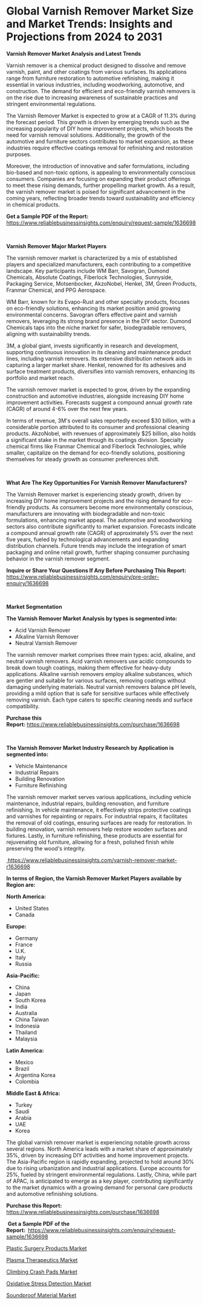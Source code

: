 <p><h1>Global Varnish Remover Market Size and Market Trends: Insights and Projections from 2024 to 2031</h1></p><p><strong>Varnish Remover Market Analysis and Latest Trends</strong></p>
<p><p>Varnish remover is a chemical product designed to dissolve and remove varnish, paint, and other coatings from various surfaces. Its applications range from furniture restoration to automotive refinishing, making it essential in various industries, including woodworking, automotive, and construction. The demand for efficient and eco-friendly varnish removers is on the rise due to increasing awareness of sustainable practices and stringent environmental regulations.</p><p>The Varnish Remover Market is expected to grow at a CAGR of 11.3% during the forecast period. This growth is driven by emerging trends such as the increasing popularity of DIY home improvement projects, which boosts the need for varnish removal solutions. Additionally, the growth of the automotive and furniture sectors contributes to market expansion, as these industries require effective coatings removal for refinishing and restoration purposes.</p><p>Moreover, the introduction of innovative and safer formulations, including bio-based and non-toxic options, is appealing to environmentally conscious consumers. Companies are focusing on expanding their product offerings to meet these rising demands, further propelling market growth. As a result, the varnish remover market is poised for significant advancement in the coming years, reflecting broader trends toward sustainability and efficiency in chemical products.</p></p>
<p><strong>Get a Sample PDF of the Report:&nbsp;</strong> <a href="https://www.reliablebusinessinsights.com/enquiry/request-sample/1636698?utm_campaign=57&utm_medium=2&utm_source=Github&utm_content=ia&utm_term=08112024&utm_id=varnish-remover">https://www.reliablebusinessinsights.com/enquiry/request-sample/1636698</a></p>
<p>&nbsp;</p>
<p><strong>Varnish Remover Major Market Players</strong></p>
<p><p>The varnish remover market is characterized by a mix of established players and specialized manufacturers, each contributing to a competitive landscape. Key participants include WM Barr, Savogran, Dumond Chemicals, Absolute Coatings, Fiberlock Technologies, Sunnyside, Packaging Service, Motsenbocker, AkzoNobel, Henkel, 3M, Green Products, Franmar Chemical, and PPG Aerospace.</p><p>WM Barr, known for its Evapo-Rust and other specialty products, focuses on eco-friendly solutions, enhancing its market position amid growing environmental concerns. Savogran offers effective paint and varnish removers, leveraging its strong brand presence in the DIY sector. Dumond Chemicals taps into the niche market for safer, biodegradable removers, aligning with sustainability trends.</p><p>3M, a global giant, invests significantly in research and development, supporting continuous innovation in its cleaning and maintenance product lines, including varnish removers. Its extensive distribution network aids in capturing a larger market share. Henkel, renowned for its adhesives and surface treatment products, diversifies into varnish removers, enhancing its portfolio and market reach.</p><p>The varnish remover market is expected to grow, driven by the expanding construction and automotive industries, alongside increasing DIY home improvement activities. Forecasts suggest a compound annual growth rate (CAGR) of around 4-6% over the next few years.</p><p>In terms of revenue, 3M's overall sales reportedly exceed $30 billion, with a considerable portion attributed to its consumer and professional cleaning products. AkzoNobel, with revenues of approximately $25 billion, also holds a significant stake in the market through its coatings division. Specialty chemical firms like Franmar Chemical and Fiberlock Technologies, while smaller, capitalize on the demand for eco-friendly solutions, positioning themselves for steady growth as consumer preferences shift.</p></p>
<p>&nbsp;</p>
<p><strong>What Are The Key Opportunities For Varnish Remover Manufacturers?</strong></p>
<p><p>The Varnish Remover market is experiencing steady growth, driven by increasing DIY home improvement projects and the rising demand for eco-friendly products. As consumers become more environmentally conscious, manufacturers are innovating with biodegradable and non-toxic formulations, enhancing market appeal. The automotive and woodworking sectors also contribute significantly to market expansion. Forecasts indicate a compound annual growth rate (CAGR) of approximately 5% over the next five years, fueled by technological advancements and expanding distribution channels. Future trends may include the integration of smart packaging and online retail growth, further shaping consumer purchasing behavior in the varnish remover segment.</p></p>
<p><strong>Inquire or Share Your Questions If Any Before Purchasing This Report:</strong> <a href="https://www.reliablebusinessinsights.com/enquiry/pre-order-enquiry/1636698?utm_campaign=57&utm_medium=2&utm_source=Github&utm_content=ia&utm_term=08112024&utm_id=varnish-remover">https://www.reliablebusinessinsights.com/enquiry/pre-order-enquiry/1636698</a></p>
<p>&nbsp;</p>
<p><strong>Market Segmentation</strong></p>
<p><strong>The Varnish Remover Market Analysis by types is segmented into:</strong></p>
<p><ul><li>Acid Varnish Remover</li><li>Alkaline Varnish Remover</li><li>Neutral Varnish Remover</li></ul></p>
<p><p>The varnish remover market comprises three main types: acid, alkaline, and neutral varnish removers. Acid varnish removers use acidic compounds to break down tough coatings, making them effective for heavy-duty applications. Alkaline varnish removers employ alkaline substances, which are gentler and suitable for various surfaces, removing coatings without damaging underlying materials. Neutral varnish removers balance pH levels, providing a mild option that is safe for sensitive surfaces while effectively removing varnish. Each type caters to specific cleaning needs and surface compatibility.</p></p>
<p><strong>Purchase this Report:&nbsp;</strong><a href="https://www.reliablebusinessinsights.com/purchase/1636698?utm_campaign=57&utm_medium=2&utm_source=Github&utm_content=ia&utm_term=08112024&utm_id=varnish-remover">https://www.reliablebusinessinsights.com/purchase/1636698</a></p>
<p>&nbsp;</p>
<p><strong>The Varnish Remover Market Industry Research by Application is segmented into:</strong></p>
<p><ul><li>Vehicle Maintenance</li><li>Industrial Repairs</li><li>Building Renovation</li><li>Furniture Refinishing</li></ul></p>
<p><p>The varnish remover market serves various applications, including vehicle maintenance, industrial repairs, building renovation, and furniture refinishing. In vehicle maintenance, it effectively strips protective coatings and varnishes for repainting or repairs. For industrial repairs, it facilitates the removal of old coatings, ensuring surfaces are ready for restoration. In building renovation, varnish removers help restore wooden surfaces and fixtures. Lastly, in furniture refinishing, these products are essential for rejuvenating old furniture, allowing for a fresh, polished finish while preserving the wood's integrity.</p></p>
<p><a href="https://www.reliablebusinessinsights.com/varnish-remover-market-r1636698?utm_campaign=57&utm_medium=2&utm_source=Github&utm_content=ia&utm_term=08112024&utm_id=varnish-remover">&nbsp;https://www.reliablebusinessinsights.com/varnish-remover-market-r1636698</a></p>
<p><strong>In terms of Region, the Varnish Remover Market Players available by Region are:</strong></p>
<p>
    <p> <strong> North America: </strong>
        <ul>
            <li>United States</li>
            <li>Canada</li>
        </ul>
        </p> 
    <p> <strong> Europe: </strong>
        <ul>
            <li>Germany</li>
            <li>France</li>
            <li>U.K.</li>
            <li>Italy</li>
            <li>Russia</li>
        </ul>
        </p> 
    <p> <strong> Asia-Pacific: </strong>
        <ul>
            <li>China</li>
            <li>Japan</li>
            <li>South Korea</li>
            <li>India</li>
            <li>Australia</li>
            <li>China Taiwan</li>
            <li>Indonesia</li>
            <li>Thailand</li>
            <li>Malaysia</li>
        </ul>
        </p> 
    <p> <strong> Latin America: </strong>
        <ul>
            <li>Mexico</li>
            <li>Brazil</li>
            <li>Argentina Korea</li>
            <li>Colombia</li>
        </ul>
        </p> 
    <p> <strong> Middle East & Africa: </strong>
        <ul>
            <li>Turkey</li>
            <li>Saudi</li>
            <li>Arabia</li>
            <li>UAE</li>
            <li>Korea</li>
        </ul>
    </p>
    </p>
<p><p>The global varnish remover market is experiencing notable growth across several regions. North America leads with a market share of approximately 35%, driven by increasing DIY activities and home improvement projects. The Asia-Pacific region is rapidly expanding, projected to hold around 30% due to rising urbanization and industrial applications. Europe accounts for 25%, fueled by stringent environmental regulations. Lastly, China, while part of APAC, is anticipated to emerge as a key player, contributing significantly to the market dynamics with a growing demand for personal care products and automotive refinishing solutions.</p></p>
<p><strong>Purchase this Report: </strong><a href="https://www.reliablebusinessinsights.com/purchase/1636698?utm_campaign=57&utm_medium=2&utm_source=Github&utm_content=ia&utm_term=08112024&utm_id=varnish-remover">https://www.reliablebusinessinsights.com/purchase/1636698</a></p>
<p>&nbsp;<strong>Get a Sample PDF of the Report:&nbsp;&nbsp;</strong><a href="https://www.reliablebusinessinsights.com/enquiry/request-sample/1636698?utm_campaign=57&utm_medium=2&utm_source=Github&utm_content=ia&utm_term=08112024&utm_id=varnish-remover">https://www.reliablebusinessinsights.com/enquiry/request-sample/1636698</a></p>
<p><strong></strong></p>
<p><p><a href="https://issuu.com/reportprime-2/docs/plastic-surgery-products-market-siz_e1e9d259d5837e?utm_campaign=57&utm_medium=2&utm_source=Github&utm_content=ia&utm_term=08112024&utm_id=varnish-remover">Plastic Surgery Products Market</a></p><p><a href="https://issuu.com/reportprime-2/docs/plasma-therapeutics-market-size-203_3c9193dfe9bba9?utm_campaign=57&utm_medium=2&utm_source=Github&utm_content=ia&utm_term=08112024&utm_id=varnish-remover">Plasma Therapeutics Market</a></p><p><a href="https://github.com/lourdestd6bs/Market-Research-Report-List-1/blob/main/climbing-crash-pads-market.md?utm_campaign=57&utm_medium=2&utm_source=Github&utm_content=ia&utm_term=08112024&utm_id=varnish-remover">Climbing Crash Pads Market</a></p><p><a href="https://issuu.com/reportprime-2/docs/oxidative-stress-detection-market-s_ba7116a74ba0a4?utm_campaign=57&utm_medium=2&utm_source=Github&utm_content=ia&utm_term=08112024&utm_id=varnish-remover">Oxidative Stress Detection Market</a></p><p><a href="https://github.com/tenoreduwagley4rt/Market-Research-Report-List-1/blob/main/soundproof-material-market.md?utm_campaign=57&utm_medium=2&utm_source=Github&utm_content=ia&utm_term=08112024&utm_id=varnish-remover">Soundproof Material Market</a></p></p>